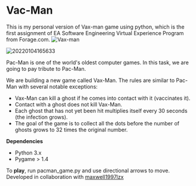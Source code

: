 # Vac-Man
This is my personal version of Vax-man game using python, which is the first assignment of EA Software Engineering Virtual Experience Program from Forage.com.
![Vax-man](https://user-images.githubusercontent.com/47311671/148130500-8df86da1-ec69-4104-acb1-e4f28dd3391f.gif)



![20220104165633](https://user-images.githubusercontent.com/47311671/148129115-8b7192dd-ee25-46a0-8ead-7c91642c4ec5.png)


Pac-Man is one of the world's oldest computer games. In this task, we are going to pay tribute to Pac-Man. 

We are building a new game called Vax-Man. The rules are similar to Pac-Man with several notable exceptions:<br>
<ul>
  <li>Vax-Man can kill a ghost if he comes into contact with it (vaccinates it). </li>
  <li>Contact with a ghost does not kill Vax-Man.</li>
  <li>Each ghost that has not yet been hit multiplies itself every 30 seconds (the infection grows).</li>
  <li>The goal of the game is to collect all the dots before the number of ghosts grows to 32 times the original number.</li>
</ul>

<b>Dependencies</b>
<ul>
  <li>Python 3.x</li>
  <li>Pygame > 1.4</li>
</ul>
To <b>play</b>, run pacman_game.py and use directional arrows to move.
<br>
Developed in collaboration with <a href="https://github.com/maxwell1997lzx">maxwell1997lzx</a>
